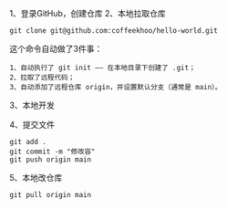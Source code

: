 1、登录GitHub，创建仓库
2、本地拉取仓库
```
git clone git@github.com:coffeekhoo/hello-world.git
```
这个命令自动做了3件事：

    1、自动执行了 git init —— 在本地目录下创建了 .git；
    2、拉取了远程代码；
    3、自动添加了远程仓库 origin，并设置默认分支（通常是 main）。

3、本地开发

4、提交文件
```
git add .
git commit -m "修改容"
git push origin main
```
5、本地改仓库
```
git pull origin main
```